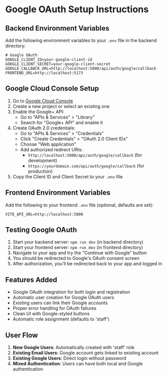 # Google OAuth Setup Instructions

## Backend Environment Variables

Add the following environment variables to your `.env` file in the backend directory:

```env
# Google OAuth
GOOGLE_CLIENT_ID=your-google-client-id
GOOGLE_CLIENT_SECRET=your-google-client-secret
GOOGLE_CALLBACK_URL=http://localhost:5000/api/auth/google/callback
FRONTEND_URL=http://localhost:5173
```

## Google Cloud Console Setup

1. Go to [Google Cloud Console](https://console.cloud.google.com/)
2. Create a new project or select an existing one
3. Enable the Google+ API:
   - Go to "APIs & Services" > "Library"
   - Search for "Google+ API" and enable it
4. Create OAuth 2.0 credentials:
   - Go to "APIs & Services" > "Credentials"
   - Click "Create Credentials" > "OAuth 2.0 Client IDs"
   - Choose "Web application"
   - Add authorized redirect URIs:
     - `http://localhost:5000/api/auth/google/callback` (for development)
     - `https://yourdomain.com/api/auth/google/callback` (for production)
5. Copy the Client ID and Client Secret to your `.env` file

## Frontend Environment Variables

Add the following to your frontend `.env` file (optional, defaults are set):

```env
VITE_API_URL=http://localhost:5000
```

## Testing Google OAuth

1. Start your backend server: `npm run dev` (in backend directory)
2. Start your frontend server: `npm run dev` (in frontend directory)
3. Navigate to your app and try the "Continue with Google" button
4. You should be redirected to Google's OAuth consent screen
5. After authorization, you'll be redirected back to your app and logged in

## Features Added

- Google OAuth integration for both login and registration
- Automatic user creation for Google OAuth users
- Existing users can link their Google accounts
- Proper error handling for OAuth failures
- Clean UI with Google-styled buttons
- Automatic role assignment (defaults to 'staff')

## User Flow

1. **New Google Users**: Automatically created with 'staff' role
2. **Existing Email Users**: Google account gets linked to existing account
3. **Existing Google Users**: Direct login without password
4. **Mixed Authentication**: Users can have both local and Google authentication
